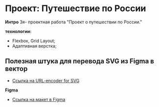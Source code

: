 # Проект: Путешествие по России


**Интро**
3я- проектная  работа "Проект о путешествии по России."

**технологии:**
  - Flexbox, Grid Layout;
  - Адаптивная верстка;
  
## Полезная штука  для перевода SVG из Figma в вектор
* [Ссылка на URL-encoder for SVG](https://yoksel.github.io/url-encoder)

**Figma**
* [Ссылка на макет в Figma](https://www.figma.com/file/5S2WSbEFL6awjVWJ0NWL8Q/Sprint-3_-Russia-_-desktop-mobile?node-id=28503%3A0)


